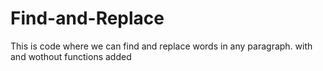 # Find-and-Replace
This is code where we can find and replace words in any paragraph. with and wothout functions added

